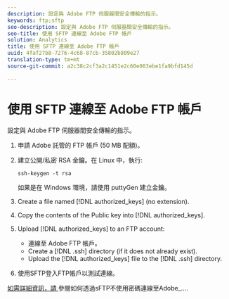 ```yaml
---
description: 設定與 Adobe FTP 伺服器間安全傳輸的指示。
keywords: ftp;sftp
seo-description: 設定與 Adobe FTP 伺服器間安全傳輸的指示。
seo-title: 使用 SFTP 連線至 Adobe FTP 帳戶
solution: Analytics
title: 使用 SFTP 連線至 Adobe FTP 帳戶
uuid: 4faf27b8-7276-4c68-87cb-35802b809e27
translation-type: tm+mt
source-git-commit: a2c38c2cf3a2c1451e2c60e003ebe1fa9bfd145d

---
```



# 使用 SFTP 連線至 Adobe FTP 帳戶

設定與 Adobe FTP 伺服器間安全傳輸的指示。

1. 申請 Adobe 託管的 FTP 帳戶 (50 MB 配額)。
1. 建立公開/私密 RSA 金鑰。在 Linux 中，執行:

   ```
   ssh-keygen -t rsa
   ```

   如果是在 Windows 環境，請使用 puttyGen 建立金鑰。

1. Create a file named [!DNL authorized_keys] (no extension).
1. Copy the contents of the Public key into [!DNL authorized_keys].
1. Upload [!DNL authorized_keys] to an FTP account:

   * 連線至 Adobe FTP 帳戶。
   * Create a [!DNL .ssh] directory (if it does not already exist).
   * Upload the [!DNL authorized_keys] file to the [!DNL .ssh] directory.

1. 使用SFTP登入FTP帳戶以測試連線。

[如需詳細資訊，請 ](../../../export/ftp-and-sftp/c-sftp/ftp-sftp-cert-auth.md#concept_962A381F42A4472AA366A08CCC962846)參閱如何透過sFTP不使用密碼連線至Adobe_....
